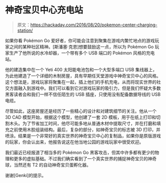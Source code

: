 # 神奇宝贝中心充电站

> 原文：<https://hackaday.com/2016/08/20/pokemon-center-charging-station/>

如果你看 Pokémon Go 爱好者，你可能会注意到聚集在游戏内繁忙地点的游戏玩家之间的某种社区精神。[斯潘塞·克恩]想要鼓励这一点，所以为 Pokémon Go 玩家生产了他所说的水冷却器，一个带有多个 USB 端口的 Pokémon 风格的充电站。

他的建造集中在一个 Yeti 400 太阳能电池包和一个大型多端口 USB 集线器上，为此他建造了一个详细的木制房屋，具有早期任天堂游戏中神奇宝贝中心的风格。这个想法是，游戏玩家将聚集在一起，插上他们的手机充电，从而将现实世界的社交方面融入到游戏中。我们可以看到它对游戏玩家的吸引力，但是我们怀疑大多数黑客读者会和我们一样不信任陌生的 USB 插座，只使用没有配备数据导线的 USB 电缆。

尽管如此，这座房屋还是经历了一些精心的设计和对建筑细节的关注。他从一个 3D CAD 模型开始，根据这个模型，他创建了一套 2D 模板，用于在纸上打印和切割木头。为了节省加工时间，他尽可能多地从普通木材中提取尺寸，并在打磨和填充之前使用木胶组装结构。最后，复杂的部分，如神奇宝贝的标志被 3D 打印，并喷涂。结果是一个非常好的真实世界的神奇宝贝中心的复制品，如果你是原版游戏的玩家，你会认出来，他报告说这在他当地公园的游戏玩家中很受欢迎。

我们最近已经报道了相当多的 Pokémon Go 黑客攻击，但其中许多都有更少的物理和更多的虚拟基础。不过我们确实看到了一个真实世界的捕捉神奇宝贝的神奇球，当然还有 T2 的自动神奇宝贝蛋孵化器。

谢谢[Genki]的提示。